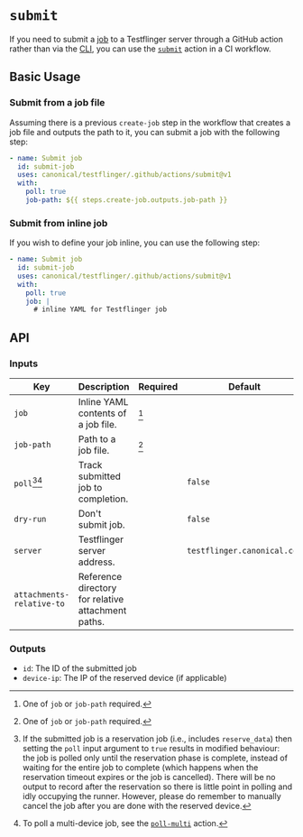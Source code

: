 # `submit`

If you need to submit a [job] to a Testflinger server through a GitHub action
rather than via the [CLI][cli], you can use the [`submit`](action.yaml) action
in a CI workflow.

## Basic Usage

### Submit from a job file

Assuming there is a previous `create-job` step in the workflow that creates a
job file and outputs the path to it, you can submit a job with the following
step:

```yaml
- name: Submit job
  id: submit-job
  uses: canonical/testflinger/.github/actions/submit@v1
  with:
    poll: true
    job-path: ${{ steps.create-job.outputs.job-path }}
```

### Submit from inline job

If you wish to define your job inline, you can use the following step:

```yaml
- name: Submit job
  id: submit-job
  uses: canonical/testflinger/.github/actions/submit@v1
  with:
    poll: true
    job: |
      # inline YAML for Testflinger job
```

## API

### Inputs

| Key                                | Description                                        | Required | Default                     |
| ---------------------------------- | -------------------------------------------------- | -------- | --------------------------- |
| `job`                              | Inline YAML contents of a job file.                | [^job]   |                             |
| `job-path`                         | Path to a job file.                                | [^job]   |                             |
| `poll`[^reserve_data][^poll-multi] | Track submitted job to completion.                 |          | `false`                     |
| `dry-run`                          | Don't submit job.                                  |          | `false`                     |
| `server`                           | Testflinger server address.                        |          | `testflinger.canonical.com` |
| `attachments-relative-to`          | Reference directory for relative attachment paths. |          |                             |

### Outputs

- `id`: The ID of the submitted job
- `device-ip`: The IP of the reserved device (if applicable)

[^job]: One of `job` or `job-path` required.

[^reserve_data]:
    If the submitted job is a reservation job (i.e., includes `reserve_data`)
    then setting the `poll` input argument to `true` results in modified
    behaviour: the job is polled only until the reservation phase is complete,
    instead of waiting for the entire job to complete (which happens when the
    reservation timeout expires or the job is cancelled). There will be no
    output to record after the reservation so there is little point in polling
    and idly occupying the runner. However, please do remember to manually
    cancel the job after you are done with the reserved device.

[^poll-multi]: To poll a multi-device job, see the [`poll-multi`][poll-multi-action] action.

[job]: https://canonical-testflinger.readthedocs-hosted.com/en/latest/reference/job-schema.html
[cli]: ../../../cli/README.rst
[poll-multi-action]: ../poll-multi/README.md
